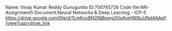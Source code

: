 Name: Vinay Kumar Reddy Gunuguntla ID:700745726 Code file:NN-Assignment5 Document:Neural Networks & Deep Learning - ICP-5  https://drive.google.com/file/d/1LmKxvBN2lNBpmg3VqAiqHW8uUNd4AApF/view?usp=drive_link
